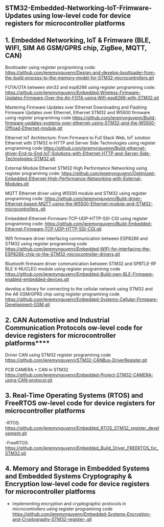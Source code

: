 ## STM32-Embedded-Networking-IoT-Frimware-Updates using low-level code for device registers for microcontroller platforms

## 1. Embedded Networking, IoT & Frimware (BLE, WIFI, SIM A6 GSM/GPRS chip, ZigBee, MQTT, CAN)
Bootloader using register programinng code:
https://github.com/jeremynguyenn/Design-and-develop-bootloader-from-the-build-process-to-the-memory-model-for-STM32-microcontrollers.git

FOTA/OTA between stm32 and esp8266 using register programinng code:
https://github.com/jeremynguyenn/Embedded-Wireless-Firmware-Updates-Firmware-Over-the-Air-FOTA-using-Wifi-esp8266-with-STM32.git

Mastering Firmware Updates over Ethernet Downloading and Flashing Firmware Updates over Ethernet, Ethernet STM32 and W5500 firmware using register programinng code 
https://github.com/jeremynguyenn/Build-firmware-updates-systems-over-ethernet-using-STM32-and-the-W5500-Offload-Ethernet-module.git

Ethernet IoT Architecture: From Firmware to Full Stack Web, IoT solution Ethernet with STM32 in HTTP and Server Side Technologies using register programinng code
https://github.com/jeremynguyenn/Build-ethernet-driver-End-to-End-IoT-Solutions-with-Ethernet-HTTP-and-Server-Side-Technologies-STM32.git

External Module Ethernet STM32 High Performance Networking using register programinng code:
https://github.com/jeremynguyenn/Optimized-Embedded-Ethernet-High-Performance-Networking-with-External-Modules.git

MQTT Ethernet driver using W5500 module and STM32 using register programinng code:
https://github.com/jeremynguyenn/Build-driver-Ethernet-based-MQTT-using-the-W5500-Ethernet-module-and-STM32-microcontrollers..git

Embedded-Ethernet-Firmware-TCP-UDP-HTTP-SSI-CGI using register programinng code:
https://github.com/jeremynguyenn/Build-Embedded-Ethernet-Firmware-TCP-UDP-HTTP-SSI-CGI.git

Wifi firmware driver interfacing communication between ESP8266 and STM32 using register programinng code
https://github.com/jeremynguyenn/Embedded-WIFI-for-interfacing-the-ESP8266-chip-to-the-STM32-microcontroller-drivers.git

Bluetooth firmware driver communication between STM32 and SPBTLE-RF  BLE X-NUCLEO module using register programinng code
https://github.com/jeremynguyenn/Embedded-Build-own-BLE-Firmware-enabled-embedded-devices.git

develop a library for connecting to the cellular network using STM32  and the A6 GSM/GPRS chip using register programinng code
https://github.com/jeremynguyenn/Embedded-Systems-Cellular-Firmware-Development-GSM.git

## 2. CAN Automotive and Industrial Communication Protocols ow-level code for device registers for microcontroller platforms****
Driver CAN  using STM32 register programinng code 
https://github.com/jeremynguyenn/STM32-CANBus-DriverRegister.git

PCB CAMERA + CAN in STM32 
https://github.com/jeremynguyenn/Embedded-Project-STM32-CAMERA-using-CAN-protocol.git

## 3. Real-Time Operating Systems (RTOS) and FreeRTOS ow-level code for device registers for microcontroller platforms
-RTOS: https://github.com/jeremynguyenn/Embedded_RTOS_STM32_register_development.git

-FreeRTOS: https://github.com/jeremynguyenn/Embedded_Build_Driver_FREERTOS_for_STM32.git


## 4. Memory and Storage in Embedded Systems and Embedded Systems Cryptography & Encryption low-level code for device registers for microcontroller platforms
- implementing encryption and cryptographic protocols in microcontrollers using register programinng code 
https://github.com/jeremynguyenn/Embedded-Systems-Encryption-and-Cryptography-STM32-register-.git

